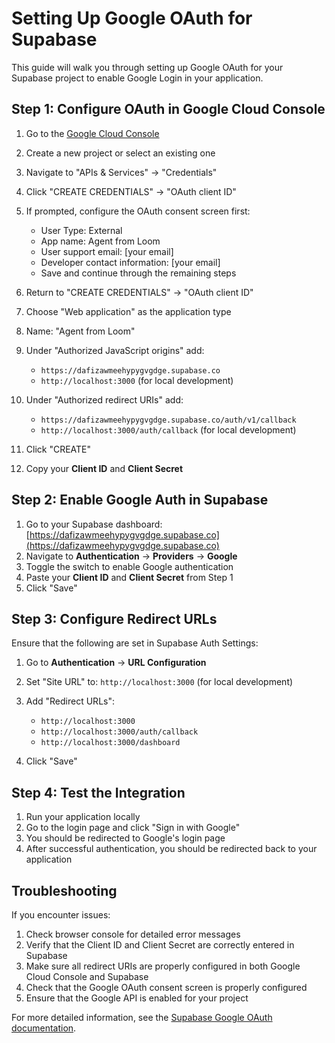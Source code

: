 # Setting Up Google OAuth for Supabase

This guide will walk you through setting up Google OAuth for your Supabase project to enable Google Login in your application.

## Step 1: Configure OAuth in Google Cloud Console

1. Go to the [Google Cloud Console](https://console.cloud.google.com/)
2. Create a new project or select an existing one
3. Navigate to "APIs & Services" → "Credentials"
4. Click "CREATE CREDENTIALS" → "OAuth client ID"
5. If prompted, configure the OAuth consent screen first:
   - User Type: External
   - App name: Agent from Loom
   - User support email: [your email]
   - Developer contact information: [your email]
   - Save and continue through the remaining steps

6. Return to "CREATE CREDENTIALS" → "OAuth client ID"
7. Choose "Web application" as the application type
8. Name: "Agent from Loom"
9. Under "Authorized JavaScript origins" add:
   - `https://dafizawmeehypygvgdge.supabase.co`
   - `http://localhost:3000` (for local development)

10. Under "Authorized redirect URIs" add:
    - `https://dafizawmeehypygvgdge.supabase.co/auth/v1/callback`
    - `http://localhost:3000/auth/callback` (for local development)

11. Click "CREATE"
12. Copy your **Client ID** and **Client Secret** 

## Step 2: Enable Google Auth in Supabase

1. Go to your Supabase dashboard: [https://dafizawmeehypygvgdge.supabase.co](https://dafizawmeehypygvgdge.supabase.co)
2. Navigate to **Authentication** → **Providers** → **Google**
3. Toggle the switch to enable Google authentication
4. Paste your **Client ID** and **Client Secret** from Step 1
5. Click "Save"

## Step 3: Configure Redirect URLs

Ensure that the following are set in Supabase Auth Settings:

1. Go to **Authentication** → **URL Configuration**
2. Set "Site URL" to: `http://localhost:3000` (for local development)
3. Add "Redirect URLs":
   - `http://localhost:3000`
   - `http://localhost:3000/auth/callback`
   - `http://localhost:3000/dashboard`

4. Click "Save"

## Step 4: Test the Integration

1. Run your application locally
2. Go to the login page and click "Sign in with Google"
3. You should be redirected to Google's login page
4. After successful authentication, you should be redirected back to your application

## Troubleshooting

If you encounter issues:

1. Check browser console for detailed error messages
2. Verify that the Client ID and Client Secret are correctly entered in Supabase
3. Make sure all redirect URIs are properly configured in both Google Cloud Console and Supabase
4. Check that the Google OAuth consent screen is properly configured
5. Ensure that the Google API is enabled for your project

For more detailed information, see the [Supabase Google OAuth documentation](https://supabase.com/docs/guides/auth/social-login/auth-google). 